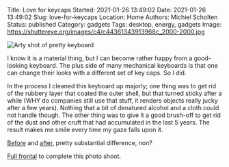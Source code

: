 Title: Love for keycaps
Started: 2021-01-26 13:49:02
Date: 2021-01-26 13:49:02
Slug: love-for-keycaps
Location: Home
Authors: Michiel Scholten
Status: published
Category: gadgets
Tags: desktop, energy, gadgets
Image: https://shuttereye.org/images/c4/c44361343913968c_2000-2000.jpg

![Arty shot of pretty keyboard](https://shuttereye.org/images/c4/c44361343913968c_2000-2000.jpg)

I know it is a material thing, but I can become rather happy from a good-looking keyboard. The plus side of many mechanical keyboards is that one can change their looks with a different set of key caps. So I did.

In the process I cleaned this keyboard up majorly; one thing was to get rid of the rubbery layer that coated the outer shell, but that turned sticky after a while (WHY do companies still use that stuff, it renders objects really jucky after a few years). Nothing that a bit of denatured alcohol and a cloth could not handle though. The other thing was to give it a good brush-off to get rid of the dust and other cruft that had accumulated in the last 5 years. The result makes me smile every time my gaze falls upon it.

[Before](https://shuttereye.org/home/tech/PXL_20210125_195942715.jpg/view/) and [after](https://shuttereye.org/home/tech/PXL_20210126_073748928.jpg/view/), pretty substantial difference, non?

[Full frontal](https://shuttereye.org/home/tech/PXL_20210125_212625201-01.jpeg/view/) to complete this photo shoot.
